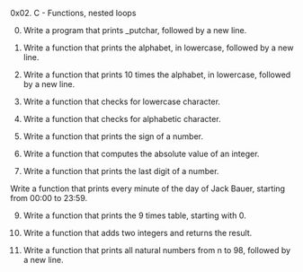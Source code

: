 0x02. C - Functions, nested loops

0. Write a program that prints _putchar, followed by a new line.

1. Write a function that prints the alphabet, in lowercase, followed by a new line.

2. Write a function that prints 10 times the alphabet, in lowercase, followed by a new line.

3. Write a function that checks for lowercase character.

4. Write a function that checks for alphabetic character.

5. Write a function that prints the sign of a number.

6. Write a function that computes the absolute value of an integer.

7. Write a function that prints the last digit of a number.

Write a function that prints every minute of the day of Jack Bauer, starting from 00:00 to 23:59.

9. Write a function that prints the 9 times table, starting with 0.

10. Write a function that adds two integers and returns the result.

11. Write a function that prints all natural numbers from n to 98, followed by a new line.

